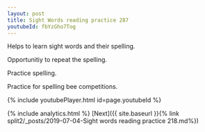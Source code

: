 ```yaml
---
layout: post
title: Sight Words reading practice 287
youtubeId: fbYzGho7Tog
---
```

 
 
Helps to learn sight words and their spelling.

Opportunitiy to repeat the spelling. 

Practice spelling. 
 
Practice for spelling bee competitions. 
 
{% include youtubePlayer.html id=page.youtubeId %}
 
 
{% include analytics.html %} 
[Next]({{ site.baseurl }}{% link  split2/_posts/2019-07-04-Sight words reading practice 218.md%})
 

